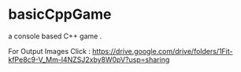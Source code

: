 # basicCppGame
a console based C++ game . 

For Output Images Click :
https://drive.google.com/drive/folders/1Fit-kfPe8c9-V_Mm-l4NZSJ2xby8W0pV?usp=sharing
